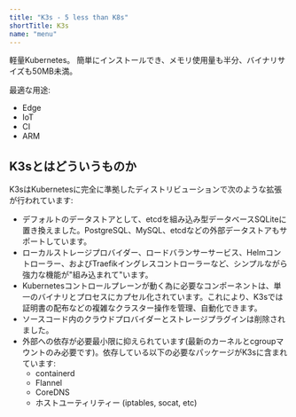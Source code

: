```yaml
---
title: "K3s - 5 less than K8s"
shortTitle: K3s
name: "menu"
---
```


軽量Kubernetes。 簡単にインストールでき、メモリ使用量も半分、バイナリサイズも50MB未満。

最適な用途:

* Edge
* IoT
* CI
* ARM

K3sとはどういうものか
--------------------

K3sはKubernetesに完全に準拠したディストリビューションで次のような拡張が行われています:

* デフォルトのデータストアとして、etcdを組み込み型データベースSQLiteに置き換えました。PostgreSQL、MySQL、etcdなどの外部データストアもサポートしています。
* ローカルストレージプロバイダー、ロードバランサーサービス、Helmコントローラー、およびTraefikイングレスコントローラーなど、シンプルながら強力な機能が"組み込まれて"います。
* Kubernetesコントロールプレーンが動く為に必要なコンポーネントは、単一のバイナリとプロセスにカプセル化されています。これにより、K3sでは証明書の配布などの複雑なクラスター操作を管理、自動化できます。
* ソースコード内のクラウドプロバイダーとストレージプラグインは削除されました。
* 外部への依存が必要最小限に抑えられています(最新のカーネルとcgroupマウントのみ必要です)。依存している以下の必要なパッケージがK3sに含まれています:
    * containerd
    * Flannel
    * CoreDNS
    * ホストユーティリティー (iptables, socat, etc)
